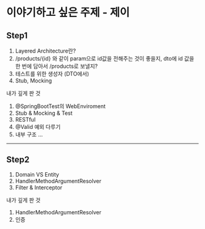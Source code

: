 # 이야기하고 싶은 주제 - 제이

## Step1

1. Layered Architecture란?
2. /products/{id} 와 같이 param으로 id값을 전해주는 것이 좋을지, dto에 id 값을 한 번에 담아서 /products로 보낼지?
3. 테스트를 위한 생성자 (DTO에서)
4. Stub, Mocking

내가 깊게 판 것

1. @SpringBootTest의 WebEnviroment
2. Stub & Mocking & Test
3. RESTful
4. @Valid 예외 다루기
5. 내부 구조
   ...

---

## Step2

1. Domain VS Entity
2. HandlerMethodArgumentResolver
3. Filter & Interceptor

내가 깊게 판 것

1. HandlerMethodArgumentResolver
2. 인증
